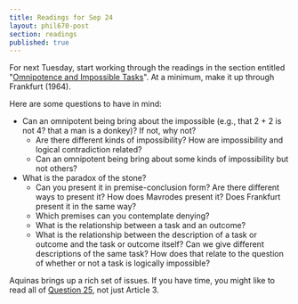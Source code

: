 ```yaml
---
title: Readings for Sep 24
layout: phil670-post
section: readings
published: true
---
```


For next Tuesday, start working through the readings in the section entitled "[Omnipotence and Impossible Tasks](/670f2010/readings/#omnipotence-and-impossible-tasks)". At a minimum, make it up through Frankfurt (1964).

Here are some questions to have in mind:

+   Can an omnipotent being bring about the impossible (e.g., that 2 + 2 is not 4? that a man is a donkey)? If not, why not?
    +   Are there different kinds of impossibility? How are impossibility and logical contradiction related?
    +   Can an omnipotent being bring about some kinds of impossibility but not others?
+   What is the paradox of the stone?
    +   Can you present it in premise-conclusion form? Are there different ways to present it? How does Mavrodes present it? Does Frankfurt present it in the same way?
    +   Which premises can you contemplate denying?
    +   What is the relationship between a task and an outcome?
    +   What is the relationship between the description of a task or outcome and the task or outcome itself? Can we give different descriptions of the same task? How does that relate to the question of whether or not a task is logically impossible?
    
Aquinas brings up a rich set of issues. If you have time, you might like to read all of [Question 25](http://www.newadvent.org/summa/1025.htm), not just Article 3. 